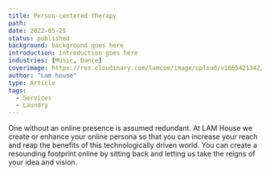 ```yaml
---
title: Person-centered therapy
path:
date: 2022-05-25
status: published
background: background goes here
introduction: introduction goes here
industries: [Music, Dance]
coverimage: https://res.cloudinary.com/lamcom/image/upload/v1665421342/mindbeyond/icon/person-center-therapy_twkasq.png
author: "Lam house"
type: Article
tags:
  - Services
  - Laundry
---
```


One without an online presence is assumed redundant. At LAM House we create or enhance your online persona so that you can increase your reach and reap the benefits of this technologically driven world. You can create a resounding footprint online by sitting back and letting us take the reigns of your idea and vision.

<!--more-->


